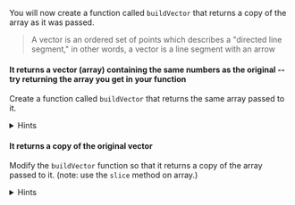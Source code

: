 <!--bl
    (filemeta
        (title "Build Vector Function")
    )
/bl-->

You will now create a function called `buildVector` that returns a copy of the array as it was passed.

> A vector is an ordered set of points which describes a "directed line segment," in other words, a vector is a line segment with an arrow

#### It returns a vector (array) containing the same numbers as the original -- try returning the array you get in your function ####

Create a function called `buildVector` that returns the same array passed to it.

<details><summary>Hints</summary>

Add buildVector function (Would it be possible to just return something?)

<details><summary>Code</summary>

**Hint**

```javascript
    function buildVector (values) {
        return ?;
    }

    return {
        buildVector,
    };
```

</details>

</details>

#### It returns a copy of the original vector ####

Modify the `buildVector` function so that it returns a copy of the array passed to it. (note: use the `slice` method on array.)

<details><summary>Hints</summary>

Add logic to return a copy of vector array (Slice will create a new array just like the old one...)

<details><summary>Code</summary>

**Hint**

```javascript
    function buildVector (values) {
        let vector = _array_.slice(_number_);
        return vector;
    }

    return {
        buildVector,
    };
```

</details>

</details>